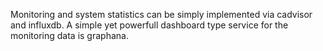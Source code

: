 Monitoring and system statistics can be simply implemented via cadvisor and influxdb.
A simple yet powerfull dashboard type service for the monitoring data is graphana.
